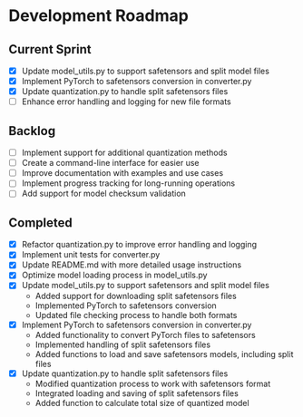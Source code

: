 # Development Roadmap

## Current Sprint
- [x] Update model_utils.py to support safetensors and split model files
- [x] Implement PyTorch to safetensors conversion in converter.py
- [x] Update quantization.py to handle split safetensors files
- [ ] Enhance error handling and logging for new file formats

## Backlog
- [ ] Implement support for additional quantization methods
- [ ] Create a command-line interface for easier use
- [ ] Improve documentation with examples and use cases
- [ ] Implement progress tracking for long-running operations
- [ ] Add support for model checksum validation

## Completed
- [x] Refactor quantization.py to improve error handling and logging
- [x] Implement unit tests for converter.py
- [x] Update README.md with more detailed usage instructions
- [x] Optimize model loading process in model_utils.py
- [x] Update model_utils.py to support safetensors and split model files
  - Added support for downloading split safetensors files
  - Implemented PyTorch to safetensors conversion
  - Updated file checking process to handle both formats
- [x] Implement PyTorch to safetensors conversion in converter.py
  - Added functionality to convert PyTorch files to safetensors
  - Implemented handling of split safetensors files
  - Added functions to load and save safetensors models, including split files
- [x] Update quantization.py to handle split safetensors files
  - Modified quantization process to work with safetensors format
  - Integrated loading and saving of split safetensors files
  - Added function to calculate total size of quantized model
